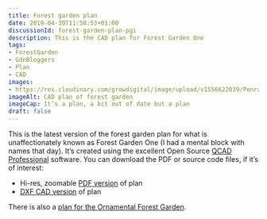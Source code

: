 ```yaml
---
title: Forest garden plan
date: 2019-04-30T11:58:53+01:00
discussionId: forest-garden-plan-pgi
description: This is the CAD plan for Forest Garden One
tags: 
- ForestGarden
- GdnBloggers
- Plan
- CAD
images: 
- https://res.cloudinary.com/growdigital/image/upload/v1556622039/Penralltgeri_Isaf_0.44.jpg
imageAlt: CAD plan of forest garden
imageCap: It’s a plan, a bit out of date but a plan
draft: false
---
```


This is the latest version of the forest garden plan for what is unaffectionately known as Forest Garden One (I had a mental block with names that day). It’s created using the excellent Open Source [QCAD Professional](https://www.qcad.org/en/online-shop) software. You can download the PDF or source code files, if it’s of interest:

* Hi-res, zoomable [PDF version](https://res.cloudinary.com/growdigital/image/upload/v1556622039/Penralltgeri_Isaf_0.44.pdf) of plan
* [DXF CAD version](https://res.cloudinary.com/growdigital/raw/upload/v1556622039/Penralltgeri_Isaf_0.44.dxf) of plan

There is also a [plan for the Ornamental Forest Garden](/blog/forest-garden-plan-ofg/).
